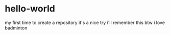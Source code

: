 # hello-world
my first time to create a repository
it's a nice try 
i'll remember this
btw
i love badminton
